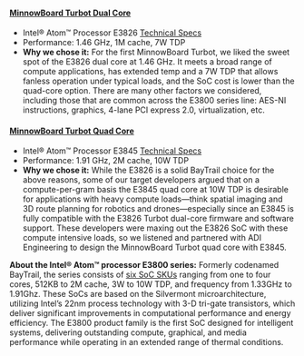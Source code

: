 #### [MinnowBoard Turbot Dual Core](get-a-board)
- Intel® Atom™ Processor E3826 [Technical Specs](http://ark.intel.com/products/78477/Intel-Atom-Processor-E3826-1M-Cache-1_46-GHz?q=E3826)
- Performance: 1.46 GHz, 1M cache, 7W TDP
- **Why we chose it:** For the first MinnowBoard Turbot, we liked the 
sweet spot of the E3826 dual core at 1.46 GHz. It meets a broad range 
of compute applications, has extended temp and a 7W TDP that allows 
fanless operation under typical loads, and the SoC cost is lower than 
the quad-core option. There are many other factors we considered, 
including those that are common across the E3800 series line: 
AES-NI instructions, graphics, 4-lane PCI express 2.0, virtualization, etc. 

#### [MinnowBoard Turbot Quad Core](get-a-board)
- Intel® Atom™ Processor E3845 [Technical Specs](http://ark.intel.com/products/78475/Intel-Atom-Processor-E3845-2M-Cache-1_91-GHz?q=E3845#@specifications)
- Performance: 1.91 GHz, 2M cache, 10W TDP
- **Why we chose it:** While the E3826 is a solid BayTrail choice 
for the above reasons, some of our target developers argued that 
on a compute-per-gram basis the E3845 quad core at 10W TDP is 
desirable for applications with heavy compute loads—think spatial 
imaging and 3D route planning for robotics and drones—especially 
since an E3845 is fully compatible with the E3826 Turbot 
dual-core firmware and software support. These developers were 
maxing out the E3826 SoC with these compute intensive loads, 
so we listened and partnered with ADI Engineering to design 
the MinnowBoard Turbot quad core with E3845.

**About the Intel® Atom™ processor E3800 series:** Formerly 
codenamed BayTrail, the series consists of [six SoC SKUs](http://ark.intel.com/products/series/78160/Intel-Atom-Processor-E3800-Series#@Embedded) ranging from one to four cores, 512KB to 2M cache, 
3W to 10W TDP, and frequency from 1.33GHz to 1.91Ghz. These 
SoCs are based on the Silvermont microarchitecture, utilizing 
Intel’s 22nm process technology with 3-D tri-gate transistors, 
which deliver significant improvements in computational 
performance and energy efficiency. The E3800 product family 
is the first SoC designed for intelligent systems, delivering 
outstanding compute, graphical, and media performance while 
operating in an extended range of thermal conditions.

